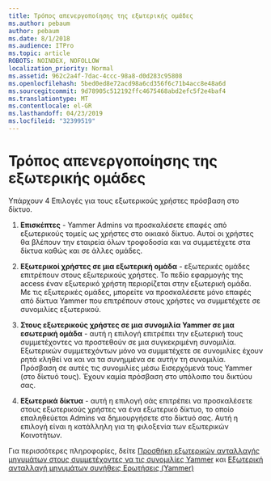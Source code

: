 ```yaml
---
title: Τρόπος απενεργοποίησης της εξωτερικής ομάδες
ms.author: pebaum
author: pebaum
ms.date: 8/1/2018
ms.audience: ITPro
ms.topic: article
ROBOTS: NOINDEX, NOFOLLOW
localization_priority: Normal
ms.assetid: 962c2a4f-7dac-4ccc-98a8-d0d283c95808
ms.openlocfilehash: 5bed0ed8e72acd98a6cd356f6c71b4acc8e48a6d
ms.sourcegitcommit: 9d78905c512192ffc4675468abd2efc5f2e4baf4
ms.translationtype: MT
ms.contentlocale: el-GR
ms.lasthandoff: 04/23/2019
ms.locfileid: "32399519"
---
```

# <a name="how-to-disable-external-groups"></a>Τρόπος απενεργοποίησης της εξωτερικής ομάδες

Υπάρχουν 4 Επιλογές για τους εξωτερικούς χρήστες πρόσβαση στο δίκτυο.
  
1. **Επισκέπτες** - Yammer Admins να προσκαλέσετε επαφές από εξωτερικούς τομείς ως χρήστες στο οικιακό δίκτυο. Αυτοί οι χρήστες θα βλέπουν την εταιρεία όλων τροφοδοσία και να συμμετέχετε στα δίκτυα καθώς και σε άλλες ομάδες. 
    
2. **Εξωτερικοί χρήστες σε μια εξωτερική ομάδα** - εξωτερικές ομάδες επιτρέπουν στους εξωτερικούς χρήστες. Το πεδίο εφαρμογής της access έναν εξωτερικό χρήστη περιορίζεται στην εξωτερική ομάδα. Με τις εξωτερικές ομάδες, μπορείτε να προσκαλέσετε μόνο επαφές από δίκτυα Yammer που επιτρέπουν στους χρήστες να συμμετέχετε σε συνομιλίες εξωτερικού. 
    
3. **Στους εξωτερικούς χρήστες σε μια συνομιλία Yammer σε μια εσωτερική ομάδα** - αυτή η επιλογή επιτρέπει την εξωτερική τους συμμετέχοντες να προστεθούν σε μια συγκεκριμένη συνομιλία. Εξωτερικών συμμετεχόντων μόνο να συμμετέχετε σε συνομιλίες έχουν ρητά κληθεί να και να τα συνημμένα σε αυτήν τη συνομιλία. Πρόσβαση σε αυτές τις συνομιλίες μέσω Εισερχόμενά τους Yammer (στο δίκτυό τους). Έχουν καμία πρόσβαση στο υπόλοιπο του δικτύου σας. 
    
4. **Εξωτερικά δίκτυα** - αυτή η επιλογή σάς επιτρέπει να προσκαλέσετε στους εξωτερικούς χρήστες να ένα εξωτερικό δίκτυο, το οποίο επαληθεύεται Admins να δημιουργήσετε στο δίκτυό σας. Αυτή η επιλογή είναι η κατάλληλη για τη φιλοξενία των εξωτερικών Κοινοτήτων. 
    
Για περισσότερες πληροφορίες, δείτε [Προσθήκη εξωτερικών ανταλλαγής μηνυμάτων στους συμμετέχοντες να τις συνομιλίες Yammer](https://support.office.com/article/add-external-messaging-participants-to-your-yammer-conversations-423653bb-86b2-4eac-9d7e-dca121f7c16c?ui=en-US&amp;rs=en-US&amp;ad=US) και [Εξωτερική ανταλλαγή μηνυμάτων συνήθεις Ερωτήσεις (Yammer)](https://support.office.com/article/External-messaging-FAQ-Yammer-35b59d6c-bb1c-4541-bf19-9f67d2f2b199)
  

